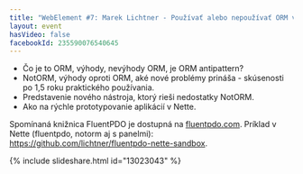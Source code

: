 ```yaml
---
title: "WebElement #7: Marek Lichtner - Používať alebo nepoužívať ORM vo webových aplikáciách?"
layout: event
hasVideo: false
facebookId: 235590076540645
---
```



- Čo je to ORM, výhody, nevýhody ORM, je ORM antipattern?
- NotORM, výhody oproti ORM, aké nové problémy prináša - skúsenosti po 1,5 roku praktického používania.
- Predstavenie nového nástroja, ktorý rieši nedostatky NotORM.
- Ako na rýchle prototypovanie aplikácií v Nette.

Spomínaná knižnica FluentPDO je dostupná na <a href="http://fluentpdo.com">fluentpdo.com</a>. Príklad v Nette (fluentpdo, notorm aj
s panelmi): <a href="https://github.com/lichtner/fluentpdo-nette-sandbox">https://github.com/lichtner/fluentpdo-nette-sandbox</a>.

{% include slideshare.html id="13023043" %}
